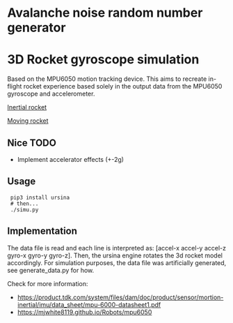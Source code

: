 # Avalanche noise random number generator
# 3D Rocket gyroscope simulation
Based on the MPU6050 motion tracking device. This aims to recreate in-flight rocket experience based solely in the output data from the MPU6050 gyroscope and accelerometer.

[Inertial rocket](screenshot.png)

[Moving rocket](move.png)

Nice TODO
-----
  * Implement accelerator effects (+-2g)

Usage
-----

```
 pip3 install ursina 
 # then...
 ./simu.py
```

Implementation
-----
The data file is read and each line is interpreted as: [accel-x accel-y accel-z gyro-x gyro-y gyro-z].
Then, the ursina engine rotates the 3d rocket model accordingly. For simulation purposes, the data file was artificially generated, see generate_data.py for how.

Check for more information:
  * https://product.tdk.com/system/files/dam/doc/product/sensor/mortion-inertial/imu/data_sheet/mpu-6000-datasheet1.pdf
  * https://mjwhite8119.github.io/Robots/mpu6050
